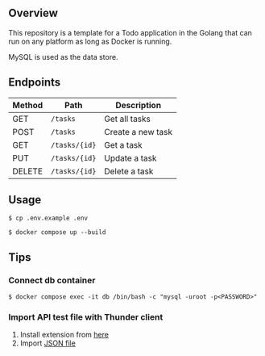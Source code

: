 ## Overview

This repository is a template for a Todo application in the Golang that can run on any platform as long as Docker is running.

MySQL is used as the data store.

## Endpoints

Method | Path | Description
--- | --- | ---
GET | `/tasks` | Get all tasks |
POST | `/tasks` | Create a new task |
GET | `/tasks/{id}` | Get a task |
PUT | `/tasks/{id}` | Update a task |
DELETE | `/tasks/{id}` | Delete a task |

## Usage

```shell
$ cp .env.example .env

$ docker compose up --build
```

## Tips

### Connect db container

```shell
$ docker compose exec -it db /bin/bash -c "mysql -uroot -p<PASSWORD>"
```

### Import API test file with Thunder client

1. Install extension from [here](https://marketplace.visualstudio.com/items?itemName=rangav.vscode-thunder-client)
2. Import [JSON file](https://github.com/ega4432/go-rest-api-docker/blob/main/.vscode/thunder-collection_go-rest-api-docker.json)

